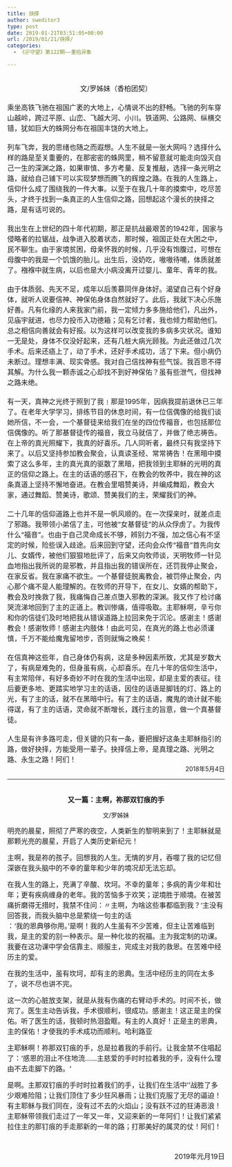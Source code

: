 ```yaml
---
title: 抉择
author: sweditor3
type: post
date: 2019-01-21T03:51:05+00:00
url: /2019/01/21/抉择/
categories:
  - 《＠守望》第122期——重拾异象

---
```

<div>
  <span style="font-size: 12pt;">                      </span>
</div>

<div style="text-align: center;">
  <span style="font-size: 12pt;">文/罗姊妹（香柏团契）</span>
</div>

<div>
</div>

<div>
</div>

<div>
  <span style="font-size: 12pt;"><br /> 乘坐高铁飞驰在祖国广袤的大地上，心情说不出的舒畅。飞驰的列车穿山越岭，跨过平原、山峦、飞越大河、小川。铁道网、公路网、纵横交错，犹如巨大的蛛网分布在祖国丰饶的大地上。</span>
</div>

<div>
</div>

<div>
  <span style="font-size: 12pt;"><br /> 列车飞奔，我的思绪也随之而遐想。人生不就是一张大网吗？选择什么样的路是至关重要的，在那密密的蛛网里，稍不留意就可能走向毁灭自己一生的深渊之路，如果审慎、多方考量、反复推敲，选择一条光明之路，就给自己铺下可以实现梦想而腾飞的辉煌之路。在我的人生路上，信仰什么成了围绕我的一件大事。以至于在我几十年的摸索中，吃尽苦头，才终于找到一条真正的人生信仰之路，回想起这个漫长的抉择之路，是有话可说的。</span>
</div>

<div>
</div>

<div>
  <span style="font-size: 12pt;"><br /> 我出生在上世纪的四十年代初期，那正是抗战最艰苦的1942年，国家与侵略者的拉锯战，战争进入胶着状态，那时候，祖国正处在大困之中，民不聊生。由于家境贫困，母亲怀我的时候，几乎没有饱腹过，可想在母腹中的我是一个饥饿的胎儿。出生后，没奶吃，嗷嗷待哺，体质就差了。襁褓中就生病，以后也是大小病没离开过婴儿、童年、青年的我。</span>
</div>

<div>
</div>

<div>
  <span style="font-size: 12pt;"><br /> 由于体质弱、先天不足，成年以后羡慕同伴身体好。渴望自己有个好身体，就听人说要信神、神保佑身体自然就好了。此后，我就下决心乐施好善。凡有化缘的人来我家门前，我一定倾力多多施给他们，凡出外，见庙宇就进，也尽力投币入功德箱；见有乞讨者，我也倾力帮助他们。总之相信向善就会有好报。以为这样可以改变我的多病多灾状况。谁知一无是处，身体不仅没好起来，还有几桩大病光顾我。为此还做过几次手术。后来还癌上了，动了手术，还好手术成功，活了下来。但小病仍未断过。理想丰满、现实骨感。我对自己信找神有些气馁。我百思不得其解。为什么我一颗赤诚之心却找不到好神保佑？虽有些泄气，但找神之路未绝。</span>
</div>

<div>
</div>

<div>
  <span style="font-size: 12pt;"><br /> 有一天，真神之光终于照到了我﹗那是1995年，因病我提前退休已三年了。在老年大学学习，排练节目的休息时间，有一位信偶像的给我们谈她所信，不一会，一个基督徒来给我们在坐的四位传福音，也包括那位信偶像的。听了那基督徒传的福音，我立马就信了，并做了绝志祷告。在上帝的真光照耀下，我真的好喜乐。几人同听者，最终只有我坚持下来了。以后又坚持参加教会聚会，认真读圣经、常常祷告！在黑暗中摸索了这么多年，主的真光真的驱散了黑暗，把我领到主耶稣的光明的真正的信仰之路上。在主的话语的感召下，在教会的牧养中，我在神的这条真道上坚持不懈地奋进。在教会里唱赞美诗，并编成舞蹈，教会大家，通过舞蹈、赞美诗，歌颂、赞美我们的主，荣耀我们的神。</span>
</div>

<div>
</div>

<div>
  <span style="font-size: 12pt;"><br /> 二十几年的信仰道路上也并不是一帆风顺的。在一次探亲时，就差点走了邪路。我带领小弟信了主，可他被“女基督徒”的从众俘虏了。为我传什么“福音”。也由于自己灵命成长不够，辨别力不强，加之信心有不坚定的时候，险些误入歧途。后来回到守望，还向会众传“福音”首先向女儿、女婿传，被他们狠狠地批评了，后来又向牧师谈，天明牧师一针见血地指出我所说的是邪教，并且指出我的错误所在，还罚我停止聚会，在家反省。我在家痛不欲生。一个基督徒脱离教会，被罚停止聚会，内心那个痛不是人能理解的。在牧师的开导下，在女儿、女婿的帮助下，教会及时挽救了我，我痛悔自己差点堕入邪教的深渊。我又作了检讨痛哭流涕地回到了主的正道上。教训惨痛，值得吸取。主耶稣啊，辛亏你和你的信徒们及时地把我从错误道路上拉回来免于沉沦。感谢主！感谢教会！感谢牧师！感谢主内肢体！由此可见，在真光的路上也必须谨慎，千万不能给魔鬼留地步，否则就悔之晚矣！</span>
</div>

<div>
</div>

<div>
  <span style="font-size: 12pt;"><br /> 在信真神这些年，自己身体仍有病，这是多种因素所致，尤其是岁数大了，有病是难免的，但身虽有病，心却喜乐。在几十年的信仰生活中，有主常陪伴，有好多奇妙不时在我的生活中出现，却是主爱的表征。往后要更多地、更踏实地学习主的话语，因住的话语是脚钱的灯、路上的光，有了主的话，就不在黑暗中行。有了主的话语，魔鬼的诡计就不能得逞，有了主的话语，灵命就不断增长，践行主的旨意，做一个真基督徒。</span>
</div>

<div>
</div>

<div>
  <span style="font-size: 12pt;"><br /> 人生是有许多路可走，但关键的只有一条，要把握好这条主耶稣指引的路，做好抉择，方能受用一辈子。抉择信上帝，是真理之路、光明之路、永生之路！阿们！</span>
</div>

<div>
</div>

<div style="text-align: right;">
  2018年5月4日
</div>

<div>
</div>

<div>
  <hr />
  
  <p style="text-align: center;">
    <strong><span style="font-size: 12pt;"><br /> 又一篇：主啊，祢那双钉痕的手</span></strong>
  </p>
  
  <p style="text-align: center;">
    文/罗姊妹
  </p>
  
  <p>
    <span style="font-size: 12pt;">明亮的晨星，照彻了严寒的夜空，人类新生的黎明来到了！主耶稣就是那颗光亮的晨星，开启了人类历史新纪元！</span>
  </p>
  
  <p>
    <span style="font-size: 12pt;">主啊，我是祢的孩子。回想我的人生。无情的岁月，吞噬了我的记忆但深嵌在我头脑中的不幸的童年和少年的境况却无法忘却。</span>
  </p>
  
  <p>
    <span style="font-size: 12pt;">在我人生的路上，充满了辛酸、坎坷。不幸的童年；多病的青少年和壮年；更有疾病缠身的老年。我的苦恼多于欢笑；逆境胜于顺境。在被苦痛折磨得无措时，我禁不住问：〃主啊，为啥这些事都临到我？‘主没有回答我，而我头脑中总是萦绕一句主的话</span><br /> <span style="font-size: 12pt;">：‘我的恩典够你用。’是啊！我的人生虽有不少苦难，但主让苦难临到我，是主的爱的别一种表示。是一种化妆的祝福。主为我定制的功课。我要在这功课中学会信靠主、顺服主，完成主对我的救恩。在苦难中经历主的爱。</span>
  </p>
  
  <p>
    <span style="font-size: 12pt;">在我的生活中，虽有坎坷，却有主的恩典。生活中经历主的同在太多了，说不尽也讲不完。</span>
  </p>
  
  <p>
    <span style="font-size: 12pt;">这一次的心脏放支架，就是从我有伤痛的右臂动手术的。时间不长，做完了。医生主动告诉我，手术很顺利，很成功。感谢主！这正是主的保佑。听了医生的话，我顿时热泪盈眶。有主的人真好！正是主的恩典，主的保佑！才使我的手术成功而顺利。哈利路亚</span>
  </p>
  
  <p>
    <span style="font-size: 12pt;">主耶稣啊！祢那双钉痕的手，总是拉着我的手前行。让我金禁不住唱起了：‘感恩的泪止不住地流……主慈爱的手时时拉着我的手，没有什么理由不去走脚下的路。‘</span>
  </p>
  
  <p>
    <span style="font-size: 12pt;">是啊。主那双钉痕的手时时拉着我们的手，让我们在生活中’’战胜了多少艰难险阻；让我们顶住了多少狂风暴雨；让我们克服了无尽的逼迫！有主耶稣与我们同在，没有过不去的火焰山；没有跃不过的狂涛恶浪！主耶稣带领我们走过了一年又一年，又迎来新的一年阿们！让我们紧紧拉住主的那钉痕的手走那新的一年的路；打那美好的属灵的仗！阿们！</span>
  </p>
  
  <p>
    &nbsp;
  </p>
  
  <p style="text-align: right;">
    <span style="font-size: 12pt;">2019年元月19日</span>
  </p>
</div>

<div>
</div>

<div>
</div>

<div>
</div>